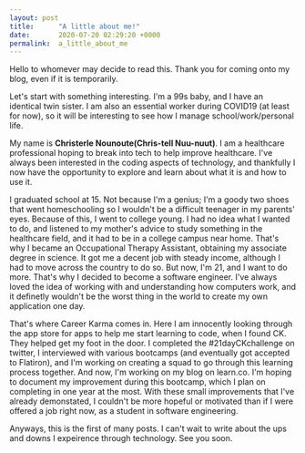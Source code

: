 ```yaml
---
layout: post
title:      "A little about me!"
date:       2020-07-20 02:29:20 +0000
permalink:  a_little_about_me
---
```



Hello to whomever may decide to read this. Thank you for coming onto my blog, even if it is temporarily.

Let's start with something interesting. I'm a 99s baby, and I have an identical twin sister. I am also an essential worker during COVID19 (at least for now), so it will be interesting to see how I manage school/work/personal life.

My name is **Christerle Nounoute(Chris-tell Nuu-nuut)**. I am a healthcare professional hoping to break into tech to help improve healthcare. I've always been interested in the coding aspects of technology, and thankfully I now have the opportunity to explore and learn about what it is and how to use it. 

I graduated school at 15. Not because I'm a genius; I'm a goody two shoes that went homeschooling so I wouldn't be a difficult teenager in my parents' eyes. Because of this, I went to college young. I had no idea what I wanted to do, and listened to my mother's advice to study something in the healthcare field, and it had to be in a college campus near home. That's why I became an Occupational Therapy Assistant, obtaining my associate degree in science. It got me a decent job with steady income, although I had to move across the country to do so. But now, I'm 21, and I want to do more. That's why I decided to become a software engineer. I've always loved the idea of working with and understanding how computers work, and it definetly wouldn't be the worst thing in the world to create my own application one day.

That's where Career Karma comes in. Here I am innocently looking through the app store for apps to help me start learning to code, when I found CK. They helped get my foot in the door. I completed the #21dayCKchallenge on twitter, I interviewed with various bootcamps (and eventually got accepted to Flatiron), and I'm working on creating a squad to go through this learning process together. And now, I'm working on my blog on learn.co. I'm hoping to document my improvement during this bootcamp, which I plan on completing in one year at the most. With these small improvements that I've already demonstated, I couldn't be more hopeful or motivated than if I were offered a job right now, as a student in software engineering.

Anyways, this is the first of many posts. I can't wait to write about the ups and downs I expeirence through technology. See you soon.
